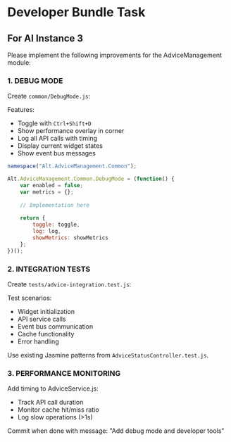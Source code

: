 # Developer Bundle Task

## For AI Instance 3

Please implement the following improvements for the AdviceManagement module:

### 1. DEBUG MODE
Create `common/DebugMode.js`:

Features:
- Toggle with `Ctrl+Shift+D`
- Show performance overlay in corner
- Log all API calls with timing
- Display current widget states
- Show event bus messages

```javascript
namespace("Alt.AdviceManagement.Common");

Alt.AdviceManagement.Common.DebugMode = (function() {
    var enabled = false;
    var metrics = {};
    
    // Implementation here
    
    return {
        toggle: toggle,
        log: log,
        showMetrics: showMetrics
    };
})();
```

### 2. INTEGRATION TESTS
Create `tests/advice-integration.test.js`:

Test scenarios:
- Widget initialization
- API service calls
- Event bus communication
- Cache functionality
- Error handling

Use existing Jasmine patterns from `AdviceStatusController.test.js`.

### 3. PERFORMANCE MONITORING
Add timing to AdviceService.js:
- Track API call duration
- Monitor cache hit/miss ratio
- Log slow operations (>1s)

Commit when done with message: "Add debug mode and developer tools"